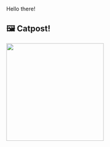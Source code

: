 Hello there!



## 🖼️ Catpost!

<sub>
    <img src="https://cdn2.thecatapi.com/images/av7.gif" height="256">
</sub>

